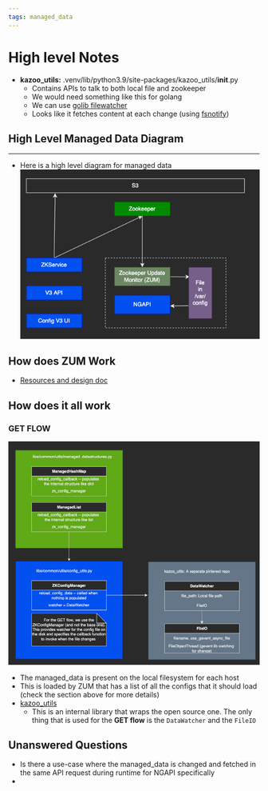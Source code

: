 ```yaml
---
tags: managed_data
---
```


# High level Notes

- **kazoo_utils:** .venv/lib/python3.9/site-packages/kazoo_utils/__init__.py
  - Contains APIs to talk to both local file and zookeeper
  - We would need something like this for golang
  - We can use [golib filewatcher](https://github.com/johnsiilver/golib/blob/master/filewatcher/local/local.go)
  - Looks like it fetches content at each change (using [fsnotify](https://levelup.gitconnected.com/how-to-watch-for-file-change-in-golang-4d1eaa3d2964))

## High Level Managed Data Diagram
---

- Here is a high level diagram for managed data
![](../../attachments/2022-08-16-18-08-56.png)


## How does ZUM Work
- [Resources and design doc](https://w.pinadmin.com/display/~gengmao/Links+about+ZUM+-+service+discovery+and+dynamic+configurations+at+Pinterest#LinksaboutZUMservicediscoveryanddynamicconfigurationsatPinterest-Designdocs)
## How does it all work
### **GET FLOW**
![](../../attachments/2022-08-16-18-52-33.png)

- The managed_data is present on the local filesystem for each host
- This is loaded by ZUM that has a list of all the configs that it should load (check the section above for more details)
- [kazoo_utils](https://phabricator.pinadmin.com/diffusion/KZU/repository/master/)
  - This is an internal library that wraps the open source one. The only thing that is used for the **GET flow** is the `DataWatcher` and the `FileIO`

## Unanswered Questions
- Is there a use-case where the managed_data is changed and fetched in the same API request during runtime for NGAPI specifically
-

